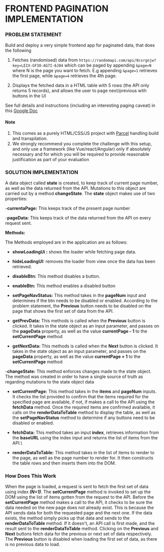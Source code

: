 # FRONTEND PAGINATION IMPLEMENTATION

### PROBLEM STATEMENT

Build and deploy a very simple frontend app for paginated data, that does the following

1.  Fetches (randomised) data from `https://randomapi.com/api/8csrgnjw?key=LEIX-GF3O-AG7I-6J84` which can be paged by appending `&page=N` where N is the page you want to fetch. E.g appending `&page=1` retrieves the first page, while `&page=4` retrieves the 4th page.

2.  Displays the fetched data in a HTML table with 5 rows (the API only returns 5 records), and allows the user to page next/previous with buttons in the UI

See full details and instructions (including an interesting paging caveat) in this [Google Doc](https://docs.google.com/document/d/1hGXXPykXqO6b9Z2pm55-2T83AIA39cQ3FQxtbGkoR5Y)

#### Note

1.  This comes as a purely HTML/CSS/JS project with [Parcel](https://parceljs.org/docs/) handling build and transpilation. 
2.  We strongly recommend you complete the challenge with this setup, and only use a framework (like Vue/react/Angular) only if absolutely necessary and for which you will be required to provide reasonable justification as part of your evaluation

### SOLUTION IMPLEMENTATION

A data object called **state** is created, to keep track of current page number, as well as the data returned from the API. Mutations to this object are carried out by a method **changeState**. The **state** object makes use of two properties:

-**currentaPage:** This keeps track of the present page number

-**pageData:** This keeps track of the data returned from the API on every request sent.

**Methods:**

The Methods employed are in the application are as follows:

 - **showLoadingUi :**  shows the loader while fetching page data.
 
 - **hideLoadingUI:**  removes the loader from view once the data has been retrieved.
 
 - **disableBtn:** This method disables a button.

 - **enableBtn:** This method enables a disabled button

 - **setPageNavStatus:** This method takes in the **pageNum** input and determines if the btn needs to be disabled or enabled. According to the problem statement, the **Previous** button needs to be disabled on the page that shows the first set of data from the API.

- **getPrevData:** This methods is called when the **Previous** button is clicked. It takes in the state object as an input parameter, and passes on the **pageData** property, as well as the value **currentPage - 1** to the **setCurrentPage** method

- **getNextData:** This methods is called when the **Next** button is clicked. It takes in the state object as an input parameter, and passes on the **pageData** property, as well as the value **currentPage + 1** to the **setCurrentPage** method

-**changeState:**  This method enforces changes made to the state object. The method was created in order to have a single source of truth as regarding mutations to the state object data

 - **setCurrentPage:** This method takes in the **items** and **pageNum** inputs. It checks the list provided to confirm that the items required for the specified page are available, if not, if makes a call to the API using the **fetchData** method. Once the required items are confirmed available, it calls on the **renderDataToTable** method to display the table, as well as the **setPageNavStatus** method to determine if any buttons need to be disabled or enabled.

 - **fetchData:** This method takes an input **index**, retrieves information from the **baseURL** using the index input and returns the list of items from the API.\

 - **renderDataToTable:** This method takes in the list of items to render to the page, as well as the page number to render for. It then constructs the table rows and then inserts them into the DOM.
 
### How Does This Work
When the page is loaded, a request is sent to fetch the first set of data using index ***(N=1)***.
The **setCurrentPage** method is invoked to set up the DOM using the list of items gotten from the request to the API. Before the **setCurrentPage** method makes a call to the API, it checks to be sure the data needed on the new page does not already exist. This is because the API sends data for both the requested page and the next one. If the data exists, the method simply picks up that data and sends to the **renderDataToTable** method. If it doesn't, an API call is first made, and the result sent to the **renderDataToTable** method.
Clicking on the **Previous** and **Next** buttons fetch data for the previous or next set of data respectively. The **Previous** button is disabled when loading the first set of data, as there is no previous data to load.
